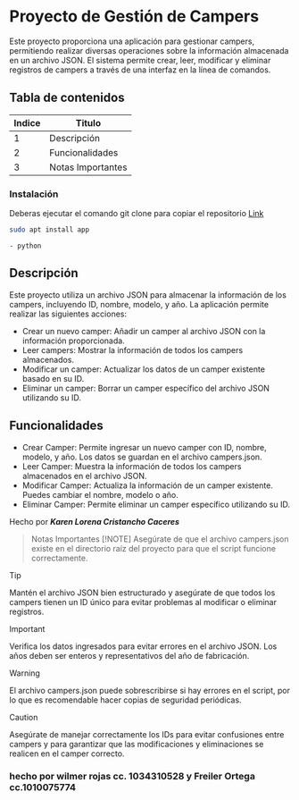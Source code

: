 # Proyecto de Gestión de Campers
Este proyecto proporciona una aplicación para gestionar campers, permitiendo realizar diversas operaciones sobre la información almacenada en un archivo JSON. El sistema permite crear, leer, modificar y eliminar registros de campers a través de una interfaz en la línea de comandos.

## Tabla de contenidos
| Indice | Titulo  |
|--|--|
| 1 | Descripción |
| 2 | Funcionalidades |
| 3 | Notas Importantes |

### Instalación
Deberas ejecutar el comando git clone para copiar el repositorio
  [Link](https://github.com/wilmer7522/proyectoPython.git)

``` bash
sudo apt install app
```

``` Código realizado en:
- python
```
## Descripción
Este proyecto utiliza un archivo JSON para almacenar la información de los campers, incluyendo ID, nombre, modelo, y año. La aplicación permite realizar las siguientes acciones:
- Crear un nuevo camper: Añadir un camper al archivo JSON con la información proporcionada.
- Leer campers: Mostrar la información de todos los campers almacenados.
- Modificar un camper: Actualizar los datos de un camper existente basado en su ID.
- Eliminar un camper: Borrar un camper específico del archivo JSON utilizando su ID.
  
## Funcionalidades
- Crear Camper: Permite ingresar un nuevo camper con ID, nombre, modelo, y año. Los datos se guardan en el archivo campers.json.
- Leer Camper: Muestra la información de todos los campers almacenados en el archivo JSON.
- Modificar Camper: Actualiza la información de un camper existente. Puedes cambiar el nombre, modelo o año.
- Eliminar Camper: Permite eliminar un camper específico utilizando su ID.

Hecho por ***Karen Lorena Cristancho Caceres***

> Notas Importantes
> [!NOTE]
> Asegúrate de que el archivo campers.json existe en el directorio raíz del proyecto para que el script funcione correctamente.

> [!TIP]
> Mantén el archivo JSON bien estructurado y asegúrate de que todos los campers tienen un ID único para evitar problemas al modificar o eliminar registros.

> [!IMPORTANT]
> Verifica los datos ingresados para evitar errores en el archivo JSON. Los años deben ser enteros y representativos del año de fabricación.

> [!WARNING]
> El archivo campers.json puede sobrescribirse si hay errores en el script, por lo que es recomendable hacer copias de seguridad periódicas.

> [!CAUTION]
> Asegúrate de manejar correctamente los IDs para evitar confusiones entre campers y para garantizar que las modificaciones y eliminaciones se realicen en el camper correcto.


### hecho por wilmer rojas cc. 1034310528 y Freiler Ortega cc.1010075774
